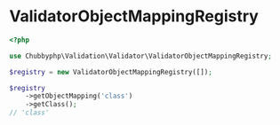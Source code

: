 # ValidatorObjectMappingRegistry

```php
<?php

use Chubbyphp\Validation\Validator\ValidatorObjectMappingRegistry;

$registry = new ValidatorObjectMappingRegistry([]);

$registry
    ->getObjectMapping('class')
    ->getClass();
// 'class'
```
